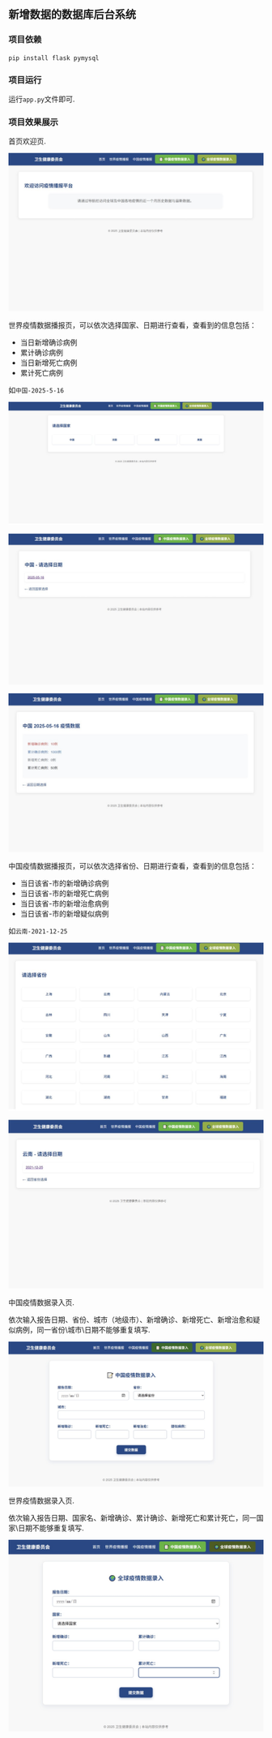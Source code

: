 ## 新增数据的数据库后台系统

### 项目依赖

```
pip install flask pymysql
```

### 项目运行

运行`app.py`文件即可.

### 项目效果展示

首页欢迎页.

![hello](.\pic\hello.jpg)

世界疫情数据播报页，可以依次选择国家、日期进行查看，查看到的信息包括：

- 当日新增确诊病例
- 累计确诊病例
- 当日新增死亡病例
- 累计死亡病例

如`中国-2025-5-16`

![global](.\pic\global.jpg)

![global_date](.\pic\global_date.jpg)

![global_date_country_stats](.\pic\global_date_country_stats.jpg)

中国疫情数据播报页，可以依次选择省份、日期进行查看，查看到的信息包括：

- 当日该省-市的新增确诊病例
- 当日该省-市的新增死亡病例
- 当日该省-市的新增治愈病例
- 当日该省-市的新增疑似病例

如`云南-2021-12-25`

![china](.\pic\china.jpg)

![china_date](.\pic\china_date.jpg)

中国疫情数据录入页.

依次输入报告日期、省份、城市（地级市）、新增确诊、新增死亡、新增治愈和疑似病例，同一省份\城市\日期不能够重复填写.

![add_china](.\pic\add_china.jpg)

世界疫情数据录入页.

依次输入报告日期、国家名、新增确诊、累计确诊、新增死亡和累计死亡，同一国家\日期不能够重复填写.

![add_country](.\pic\add_country.jpg)